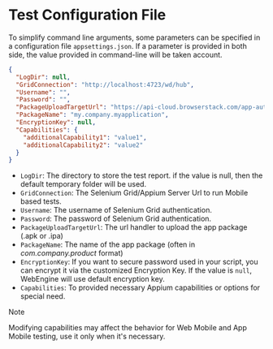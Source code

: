 ﻿# Test Configuration File

To simplify command line arguments, some parameters can be specified in a configuration file `appsettings.json`. 
If a parameter is provided in both side, the value provided in command-line will be taken account.

```json
{
  "LogDir": null,
  "GridConnection": "http://localhost:4723/wd/hub",
  "Username": "",
  "Password": "",
  "PackageUploadTargetUrl": "https://api-cloud.browserstack.com/app-automate/upload",
  "PackageName": "my.company.myapplication",
  "EncryptionKey": null,
  "Capabilities": {
    "additionalCapability1": "value1",
    "additionalCapability2": "value2"
  }
}
```

* `LogDir`: The directory to store the test report. if the value is null, then the default temporary folder will be used.
* `GridConnection`: The Selenium Grid/Appium Server Url to run Mobile based tests. 
* `Username`: The username of Selenium Grid authentication.
* `Password`: The password of Selenium Grid authentication.
* `PackageUploadTargetUrl`: The url handler to upload the app package (.apk or .ipa)
* `PackageName`: The name of the app package (often in *com.company.product* format)
* `EncryptionKey`: If you want to secure password used in your script, you can encrypt it via the customized Encryption Key.
If the value is `null`, WebEngine will use default encryption key.
* `Capabilities`: To provided necessary Appium capabilities or options for special need.

> [!NOTE]
> Modifying capabilities may affect the behavior for Web Mobile and App Mobile testing, use it only when it's necessary.
